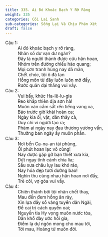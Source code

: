 ```yaml
---
title: 335. Ai Đó Khoác Bạch Y Rỡ Ràng
weight: 335
categories: Cõi Lai Sanh
sub-categories: Sống Lại Và Chịu Phán Xét
draft: false
---
```

<dl><dt>Câu 1:</dt><dd data-verse="1">Ai đó khoác bạch y rỡ ràng, <br/>Nhân số dư vạn dư ngàn? <br/>Đây là người thánh được cứu hân hoan, <br/>Nhóm trên đường chiếu hào quang; <br/>Mọi cơn tranh hùng nay đã mãn, <br/>Chết chóc, tội ô đà tan <br/>Hồng môn từ đây luôn luôn mở đấy, <br/>Rước quân đại thắng vui vầy. </dd><dt>Câu 2:</dt><dd data-verse="2">Vui bấy, khúc Ha-lê-lu-gia <br/>Reo khắp thiên địa sơn hà! <br/>Muôn vàn cầm sắt rền tiếng vang xa, <br/>Báo trước giờ khải hoàn ca; <br/>Ngày kia ôi, vật, dân thảy cả, <br/>Duy chỉ vì người tạo ra; <br/>Phàm ai ngày nay đau thương vương vấn, <br/>Thưởng ban ngày ấy muôn phần. </dd><dt>Câu 3:</dt><dd data-verse="3">Nơi bến Ca-na-an tái phùng, <br/>Ôi phút hoan lạc vô cùng! <br/>Nay được gặp gỡ bạn thiết xưa kia, <br/>Dứt ngay tình cảnh chia lìa; <br/>Sầu xưa châu lụy lau khó ráo, <br/>Nay hóa đẹp tươi dường bao! <br/>Nghìn thu cùng nhau hân hoan nơi đấy, <br/>Trẻ côi, vợ góa vui vầy. </dd><dt>Câu 4:</dt><dd data-verse="4">Chiên thánh bởi tội nhân chết thay, <br/>Mau đến đem hồng ân rày, <br/>Xin lựa đầy sổ vàng tuyển dân Ngài, <br/>Để cai trị cách quyền oai; <br/>Nguyền tia Hy vọng muôn nước tỏa, <br/>Dân khổ đày ước hồi gia, <br/>Điềm lạ dự ngôn mong cho mau tới, <br/>Tới mau, Hoàng tử muôn đời. </dd></dl>